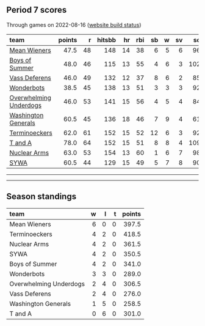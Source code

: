 

## Period 7 scores

Through games on 2022-08-16 ([website build status](https://github.com/brian-bot/pl-site/actions))


|team                                              | points|  r| hitsbb| hr| rbi| sb|  w| sv|  so|   era|  whip|
|:-------------------------------------------------|------:|--:|------:|--:|---:|--:|--:|--:|---:|-----:|-----:|
|[Mean Wieners](./meanwieners)                     |   47.5| 48|    148| 14|  38|  6|  5|  6|  96| 3.668| 1.189|
|[Boys of Summer](./boysofsummer)                  |   48.0| 46|    115| 13|  55|  4|  6|  3| 102| 3.244| 1.159|
|[Vass Deferens](./vassdeferens)                   |   46.0| 49|    132| 12|  37|  8|  6|  2|  85| 2.988| 1.043|
|[Wonderbots](./wonderbots)                        |   38.5| 45|    138| 13|  51|  3|  3|  3|  92| 3.449| 1.051|
|[Overwhelming Underdogs](./overwhelmingunderdogs) |   46.0| 53|    141| 15|  56|  4|  5|  4|  84| 4.483| 1.344|
|[Washington Generals](./washingtongenerals)       |   60.5| 45|    136| 18|  46|  7|  9|  4|  61| 1.764| 1.070|
|[Terminoeckers](./terminoeckers)                  |   62.0| 61|    152| 15|  52| 12|  6|  3|  92| 3.257| 1.319|
|[T and A](./tanda)                                |   78.0| 64|    152| 15|  51|  8|  8|  4| 109| 3.048| 1.152|
|[Nuclear Arms](./nucleararms)                     |   63.0| 53|    154| 13|  60|  1|  6|  7|  98| 3.254| 1.182|
|[SYWA](./sywa)                                    |   60.5| 44|    129| 15|  49|  5|  7|  8|  90| 2.242| 0.964|

* * *
* * *

## Season standings


|team                   |  w|  l|  t| points|
|:----------------------|--:|--:|--:|------:|
|Mean Wieners           |  6|  0|  0|  397.5|
|Terminoeckers          |  4|  2|  0|  418.5|
|Nuclear Arms           |  4|  2|  0|  361.5|
|SYWA                   |  4|  2|  0|  350.5|
|Boys of Summer         |  4|  2|  0|  341.0|
|Wonderbots             |  3|  3|  0|  289.0|
|Overwhelming Underdogs |  2|  4|  0|  306.5|
|Vass Deferens          |  2|  4|  0|  276.0|
|Washington Generals    |  1|  5|  0|  258.5|
|T and A                |  0|  6|  0|  301.0|


